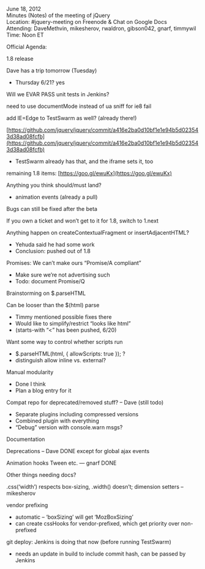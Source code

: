 June 18, 2012  
 Minutes (Notes) of the meeting of jQuery  
 Location: \#jquery-meeting on Freenode & Chat on Google Docs  
 Attending: DaveMethvin, mikesherov, rwaldron, gibson042, gnarf,
timmywil  
 Time: Noon ET

Official Agenda:  

1.8 release

Dave has a trip tomorrow (Tuesday)

-   Thursday 6/21? yes

Will we EVAR PASS unit tests in Jenkins?

need to use documentMode instead of ua sniff for ie8 fail

add IE=Edge to TestSwarm as well? (already there!)

[https://github.com/jquery/jquery/commit/a416e2ba0d10bf1e1e94b5d023543d38ad08fcfb](https://github.com/jquery/jquery/commit/a416e2ba0d10bf1e1e94b5d023543d38ad08fcfb)

-   TestSwarm already has that, and the iframe sets it, too

remaining 1.8 items: [https://goo.gl/ewuKx](https://goo.gl/ewuKx)

Anything you think should/must land?

-   animation events (already a pull)

Bugs can still be fixed after the beta

If you own a ticket and won’t get to it for 1.8, switch to 1.next

Anything happen on createContextualFragment or insertAdjacentHTML?

-   Yehuda said he had some work
-   Conclusion: pushed out of 1.8

Promises: We can’t make ours “Promise/A compliant”

-   Make sure we’re not advertising such
-   Todo: document Promise/Q

Brainstorming on \$.parseHTML

Can be looser than the \$(html) parse

-   Timmy mentioned possible fixes there
-   Would like to simplify/restrict “looks like html”
-   (starts-with “\<” has been pushed, 6/20)

Want some way to control whether scripts run

-   \$.parseHTML(html, { allowScripts: true }); ?
-   distinguish allow inline vs. external?

Manual modularity

-   Done I think
-   Plan a blog entry for it

Compat repo for deprecated/removed stuff? – Dave (still todo)

-   Separate plugins including compressed versions
-   Combined plugin with everything
-   “Debug” version with console.warn msgs?

Documentation

Deprecations – Dave DONE except for global ajax events

Animation hooks Tween etc. — gnarf DONE

Other things needing docs?

.css(‘width’) respects box-sizing, .width() doesn’t; dimension setters –
mikesherov

vendor prefixing

-   automatic – ‘boxSizing’ will get ‘MozBoxSizing’
-   can create cssHooks for vendor-prefixed, which get priority over
    non-prefixed

git deploy: Jenkins is doing that now (before running TestSwarm)

-   needs an update in build to include commit hash, can be passed by
    Jenkins


